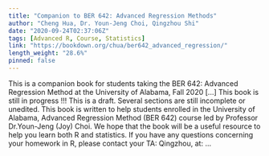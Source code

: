 ```yaml
---
title: "Companion to BER 642: Advanced Regression Methods"
author: "Cheng Hua, Dr. Youn-Jeng Choi, Qingzhou Shi"
date: "2020-09-24T02:37:06Z"
tags: [Advanced R, Course, Statistics]
link: "https://bookdown.org/chua/ber642_advanced_regression/"
length_weight: "28.6%"
pinned: false
---
```


This is a companion book for students taking the BER 642: Advanced Regression Method at the University of Alabama, Fall 2020 [...] This book is still in progress !!! This is a draft. Several sections are still incomplete or unedited. This book is written to help students enrolled in the University of Alabama, Advanced Regression Method (BER 642) course led by Professor Dr.Youn-Jeng (Joy) Choi. We hope that the book will be a useful resource to help you learn both R and statistics. If you have any questions concerning your homework in R, please contact your TA: Qingzhou, at: ...
